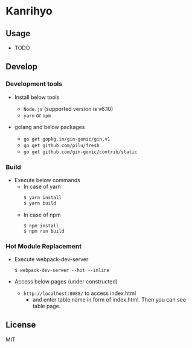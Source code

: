 # Kanrihyo

## Usage

* TODO

## Develop

### Development tools

* Install below tools
  * `Node.js` (supported version is v6.10)
  * `yarn` or `npm`

* golang and below packages
  - `go get gopkg.in/gin-gonic/gin.v1`
  - `go get github.com/pilu/fresh`
  - `go get github.com/gin-gonic/contrib/static`

### Build

* Execute below commands
  - In case of yarn
      ```sh
      $ yarn install
      $ yarn build
      ```
  - In case of npm
      ```
      $ npm install
      $ npm run build
      ```

### Hot Module Replacement

* Execute webpack-dev-server
    ```
    $ webpack-dev-server --hot --inline
    ```

* Access below pages (under constructed)
  - `http://localhost:8088/` to access index.html
      - and enter table name in form of index.html. Then you can see table page.

## License

MIT
